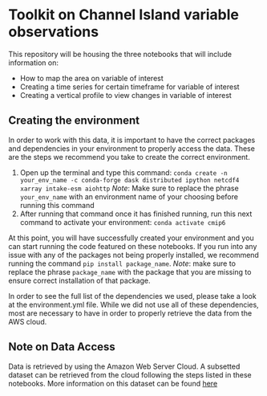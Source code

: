 # Toolkit on Channel Island variable observations

This repository will be housing the three notebooks that will include information on:
- How to map the area on variable of interest
- Creating a time series for certain timeframe for variable of interest
- Creating a vertical profile to view changes in variable of interest

## Creating the environment

In order to work with this data, it is important to have the correct packages and dependencies in your environment to properly access the data. These are the steps we recommend you take to create the correct environment.

1. Open up the terminal and type this command:
    `conda create -n your_env_name -c conda-forge dask distributed ipython netcdf4 xarray intake-esm aiohttp`
   *Note*: Make sure to replace the phrase `your_env_name` with an environment name of your choosing before running this command
2. After running that command once it has finished running, run this next command to activate your environment:
    `conda activate cmip6`

At this point, you will have successfully created your environment and you can start running the code featured on these notebooks. If you run into any issue with any of the packages not being properly installed, we recommend running the command `pip install package_name`.
*Note*: make sure to replace the phrase `package_name` with the package that you are missing to ensure correct installation of that package.


In order to see the full list of the dependencies we used, please take a look at the environment.yml file. While we did not use all of these dependencies, most are necessary to have in order to properly retrieve the data from the AWS cloud.

## Note on Data Access
Data is retrieved by using the Amazon Web Server Cloud. A subsetted dataset can be retrieved from the cloud following the steps listed in these notebooks. More information on this dataset can be found [here](https://ncar.github.io/cesm-lens-aws/)
